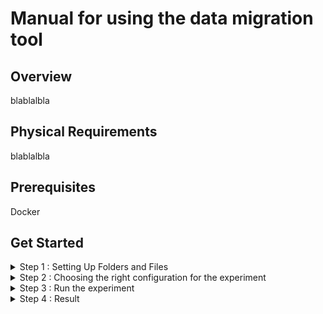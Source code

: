 
# Manual for using the data migration tool 

## Overview
blablalbla

## Physical Requirements
blablalbla


## Prerequisites

Docker


 ## Get Started

<details><summary> Step 1 : Setting Up Folders and Files</summary>

```bash
.
├── data/
│   ├── file1.txt
│   ├── file2.csv
│   └── file3.jpg
├── output/
└── configs/
    └── config.ini
```

  This is the structure you need to setup first.<br />
  
  **data**    : In this folder you need to put all the files you want to migrate.<br />
  **output**  : All outputs of the experiment will be found here.<br />
  **configs** : All configs of the experiment must be here.<br />
     &nbsp; &nbsp;**config.ini** :  The configuration file you'll need to edit in step 2.

</details>


<details><summary> Step 2 : Choosing the right configuration for the experiment</summary>
<br />

In this step, you'll edit the config.ini file in the configs folder.
Copy the template of config.ini from configs/config.ini in this repository and change it according to your needs.

**[remoteServer]**  here you save all SSH credentials of the remote server where to migrate the files

&nbsp; &nbsp;**host** : hostname / IP address of the server<br />
&nbsp; &nbsp;**username** : username of the server<br />
&nbsp; &nbsp;**password** : password of the server<br />
&nbsp; &nbsp;**dataFolder_path** : folder where files are going to be stored on the remote server ( path should always end with / )<br />

**[localServer]**  The migration tool is going to be running on the localServer, But we need the password for this server  to run some sudo commands

&nbsp; &nbsp;**password** : password to run sudo command<br />
&nbsp; &nbsp;**dataFolder_path** : folder where files that are going to be migrated are savedb (path should always end with /). This value should always be data/ since you're saving your files in that folder as specified in step 1.
  
**[experiment]** 


&nbsp; &nbsp;**numberOfExperiments** : how many times each experiment is repeated with the same configuration ( for the accuracy of the results ).

&nbsp; &nbsp;**files** = file1,file2,file3 :  only provide the names of the files. These files must be stored in the data folder specified above.

&nbsp; &nbsp;**limits** = 1,10,1024 : limits should be in bytes 

&nbsp; &nbsp;**compressionTypes** = None,lz4,gzip : compression types can be None, lz4 and gzip

**[output]**

&nbsp; &nbsp;**path** = output/output.csv : path to the file to save the output of the experiments (CSV Format).This value should always be output/something.csv since as specified in step 1, the output of te experiment will be saved in the output folder.

</details>

<details><summary> Step 3 : Run the experiment</summary>

Now everything is ready. 
Go to the root directory of the project and launch this command 
```docker

docker run --privileged --memory="0" --cpus="0" -v "$(pwd)"/data:/app/data -v "$(pwd)"/configs:/app/configs -v "$(pwd)"/output:/app/output fareshamouda/datamigrationbenchmarkingtool

```

this code will run the container with unlimited resources amd launch the experiment.
</details>

<details><summary> Step 4 : Result</summary>

The result of the experiment will be found in output folder in a CSV format file.

</details>